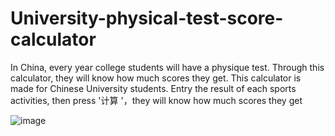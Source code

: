 # University-physical-test-score-calculator
In China, every year college students will have a physique test. Through this calculator, they will know how much scores they get.
This calculator is made for Chinese University students. Entry the result of each sports activities, then press '计算 '，they will know how much scores they get

![image](https://github.com/xiexupang/University-physical-test-score-calculator/blob/master/presentation.PNG)
